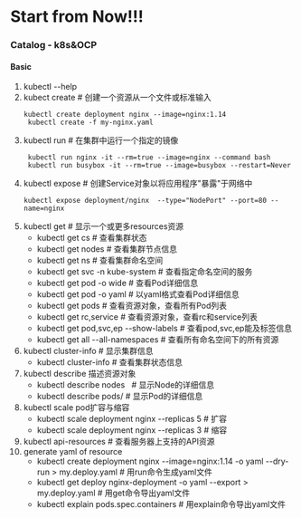 # **Start from Now!!!**

### **Catalog - k8s&OCP**
#### Basic
1. kubectl --help
2. kubect create  # 创建一个资源从一个文件或标准输入
	 ```
    kubectl create deployment nginx --image=nginx:1.14 
	  kubectl create -f my-nginx.yaml
   ```
3. kubectl run  # 在集群中运行一个指定的镜像
   ```
    kubectl run nginx -it --rm=true --image=nginx --command bash
    kubectl run busybox -it --rm=true --image=busybox --restart=Never
   ```
4. kubectl expose # 创建Service对象以将应用程序"暴露"于网络中
   ```
   kubectl expose deployment/nginx  --type="NodePort" --port=80 --name=nginx
   ```
5. kubectl get  # 显示一个或更多resources资源
	- kubectl get cs  # 查看集群状态
	- kubectl get nodes  # 查看集群节点信息
	- kubectl get ns     # 查看集群命名空间
	- kubectl get svc -n kube-system  # 查看指定命名空间的服务
	- kubectl get pod <pod-name> -o wide  # 查看Pod详细信息
	- kubectl get pod <pod-name> -o yaml  # 以yaml格式查看Pod详细信息
	- kubectl get pods  # 查看资源对象，查看所有Pod列表
	- kubectl get rc,service  # 查看资源对象，查看rc和service列表
	- kubectl get pod,svc,ep --show-labels  # 查看pod,svc,ep能及标签信息
	- kubectl get all --all-namespaces      # 查看所有命名空间下的所有资源
6. kubectl cluster-info   # 显示集群信息
	- kubectl cluster-info  # 查看集群状态信息
7. kubectl describe 描述资源对象
	- kubectl describe nodes <node-name>  # 显示Node的详细信息
	- kubectl describe pods/<pod-name>    # 显示Pod的详细信息
8. kubectl scale pod扩容与缩容
	- kubectl scale deployment nginx --replicas 5  # 扩容
	- kubectl scale deployment nginx --replicas 3  # 缩容
9. kubectl api-resources # 查看服务器上支持的API资源
10. generate yaml of resource
	- kubectl create deployment nginx --image=nginx:1.14 -o yaml --dry-run > my.deploy.yaml   # 用run命令生成yaml文件
	- kubectl get deploy nginx-deployment -o yaml --export > my.deploy.yaml                   # 用get命令导出yaml文件
	- kubectl explain pods.spec.containers                                                    # 用explain命令导出yaml文件








